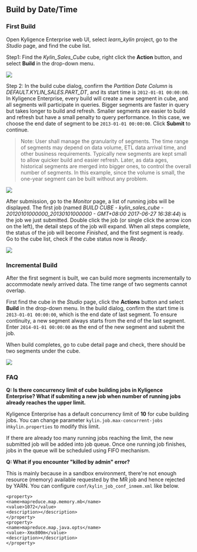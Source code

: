 ## Build by Date/Time


### First Build

Open Kyligence Enterprise web UI, select *learn_kylin* project, go to the *Studio* page, and find the cube list.

Step1: Find the *Kylin_Sales_Cube* cube, right click the **Action** button, and select **Build** in the drop-down menu.

![](images/buildcube_0.png)

Step 2: In the build cube dialog, confirm the *Partition Date Column* is *DEFAULT.KYLIN_SALES.PART_DT*, and its start time is `2012-01-01 00:00:00`. In Kyligence Enterprise, every build will create a new segment in cube, and all segments will participate in queries. Bigger segments are faster in query but takes longer to build and refresh. Smaller segments are easier to build and refresh but have a small penalty to query performance. In this case, we choose the end date of segment to be `2013-01-01 00:00:00`. Click **Submit** to continue.

> Note: User shall manage the granularity of segments. The time range of segments may depend on data volume, ETL data arrival time, and other business requirements. Typically new segments are kept small to allow quicker build and easier refresh. Later, as data ages, historical segments are merged into bigger ones, to control the overall number of segments. In this example, since the volume is small, the one-year segment can be built without any problem.

![](images/buildcube_1.png)

After submission, go to the *Monitor* page, a list of running jobs will be displayed. The first job (named *BUILD CUBE - kylin_sales_cube - 20120101000000_20130101000000 - GMT+08:00 2017-06-27 16:38:44*) is the job we just submitted. Double click the job (or single click the arrow icon on the left), the detail steps of the job will expand. When all steps complete, the status of the job will become *Finished*, and the first segment is ready. Go to the cube list, check if the cube status now is *Ready*.

![](images/buildcube_2.png)



### Incremental Build

After the first segment is built, we can build more segments incrementally to accommodate newly arrived data. The time range of two segments cannot overlap.

First find the cube in the *Studio* page, click the **Actions** button and select **Build** in the drop-down menu. In the build dialog, confirm the start time is `2013-01-01 00:00:00`, which is the end date of last segment. To ensure continuity, a new segment always starts from the end of the last segment. Enter `2014-01-01 00:00:00` as the end of the new segment and submit the job.

When build completes, go to cube detail page and check, there should be two segments under the cube.

![](images/buildcube_3.png)



### FAQ

**Q: Is there concurrency limit of cube building jobs in Kyligence Enterprise? What if submiting a new job when number of running jobs already reaches the upper limit.** 

Kyligence Enterprise has a default concurrency limit of **10** for cube building jobs. You can change parameter  `kylin.job.max-concurrent-jobs` in`kylin.properties` to modify this limit.

If there are already too many running jobs reaching the limit, the new submitted job will be added into job queue. Once one running job finishes, jobs in the queue will be scheduled using FIFO mechanism.

**Q: What if you encounter "killed by admin" error?**

This is mainly because in a sandbox environment, there're not enough resource (memory) available requested by the MR job and hence rejected by YARN. You can configure `conf/kylin_job_conf_inmem.xml`  like below.

```properties
<property>
<name>mapreduce.map.memory.mb</name>
<value>1072</value>
<description></description>
</property>
<property>
<name>mapreduce.map.java.opts</name>
<value>-Xmx800m</value>
<description></description>
</property>
```

